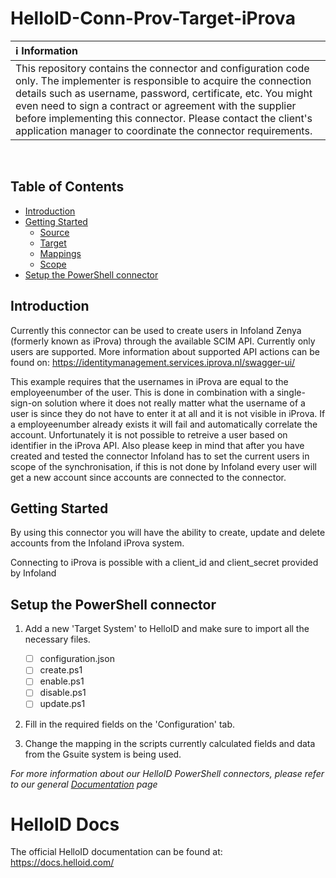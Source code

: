 # HelloID-Conn-Prov-Target-iProva

| :information_source: Information |
|:---------------------------|
| This repository contains the connector and configuration code only. The implementer is responsible to acquire the connection details such as username, password, certificate, etc. You might even need to sign a contract or agreement with the supplier before implementing this connector. Please contact the client's application manager to coordinate the connector requirements.       |

<br />

<!-- TABLE OF CONTENTS -->
## Table of Contents
* [Introduction](#introduction)
* [Getting Started](#getting-started)
  * [Source](#source)
  * [Target](#target)
  * [Mappings](#mappings)
  * [Scope](#scope)
* [Setup the PowerShell connector](#setup-the-powershell-connector)


## Introduction
Currently this connector can be used to create users in Infoland Zenya (formerly known as iProva) through the available SCIM API. Currently only users are supported.
More information about supported API actions can be found on: https://identitymanagement.services.iprova.nl/swagger-ui/

This example requires that the usernames in iProva are equal to the employeenumber of the user. This is done in combination with a single-sign-on solution
where it does not really matter what the username of a user is since they do not have to enter it at all and it is not visible in iProva.
If a employeenumber already exists it will fail and automatically correlate the account. Unfortunately it is not possible to retreive a user based on identifier
in the iProva API. Also please keep in mind that after you have created and tested the connector Infoland has to set the current users in scope of the synchronisation, 
if this is not done by Infoland every user will get a new account since accounts are connected to the connector.

<!-- GETTING STARTED -->
## Getting Started

By using this connector you will have the ability to create, update and delete accounts from the Infoland iProva system.

Connecting to iProva is possible with a client_id and client_secret provided by Infoland

<!-- USAGE EXAMPLES -->
## Setup the PowerShell connector

1. Add a new 'Target System' to HelloID and make sure to import all the necessary files.

    - [ ] configuration.json
    - [ ] create.ps1
    - [ ] enable.ps1
    - [ ] disable.ps1
    - [ ] update.ps1    

2. Fill in the required fields on the 'Configuration' tab.
3. Change the mapping in the scripts currently calculated fields and data from the Gsuite system is being used.

_For more information about our HelloID PowerShell connectors, please refer to our general [Documentation](https://docs.helloid.com/hc/en-us/articles/360012558020-How-to-configure-a-custom-PowerShell-target-connector) page_

# HelloID Docs
The official HelloID documentation can be found at: https://docs.helloid.com/
